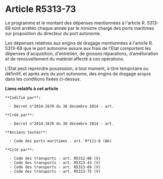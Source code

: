 # Article R5313-73

Le programme et le montant des dépenses mentionnées à l'article R. 5313-69 sont arrêtés chaque année par le ministre chargé
des ports maritimes sur proposition du directeur du port autonome. 

Les dépenses relatives aux engins de dragage mentionnées à l'article R. 5313-69 que le port autonome assure aux frais de
l'Etat comportent les dépenses d'acquisition, d'entretien, de grosses réparations, d'amélioration et de renouvellement du
matériel affecté à ces opérations. 

L'Etat peut reprendre possession, à tout moment, à titre temporaire ou définitif, et après avis du port autonome, des engins
de dragage acquis dans les conditions fixées ci-dessus.

**Liens relatifs à cet article**

	**Codifié par**:

	  - Décret n°2014-1670 du 30 décembre 2014 - art.

	**Créé par**:

	  - Décret n°2014-1670 du 30 décembre 2014 - art.

	**Anciens textes**:

	  - Code des ports maritimes - art. R*111-6 (Ab)

	**Cité par**:

	  - Code des transports - art. R5312-88 (V)
	  - Code des transports - art. R5313-43 (V)
	  - Code des transports - art. R5313-69 (V)
	  - Code des transports - art. R5313-75 (V)
